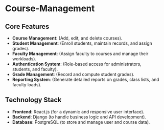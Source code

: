 # Course-Management

## Core Features

- **Course Management**: (Add, edit, and delete courses).
- **Student Management**: (Enroll students, maintain records, and assign grades).
- **Faculty Management**: (Assign faculty to courses and manage their workloads).
- **Authentication System**: (Role-based access for administrators, students, and faculty).
- **Grade Management**: (Record and compute student grades).
- **Reporting System**: (Generate detailed reports on grades, class lists, and faculty loads).

## Technology Stack

- **Frontend**: React.js (for a dynamic and responsive user interface).
- **Backend**: Django (to handle business logic and API development).
- **Database**: PostgreSQL (to store and manage user and course data).

